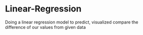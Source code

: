 # Linear-Regression
Doing a linear regression model to predict, visualized compare the difference of our values from given data
